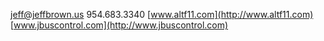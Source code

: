 jeff@jeffbrown.us
954.683.3340
[www.altf11.com](http://www.altf11.com)
[www.jbuscontrol.com](http://www.jbuscontrol.com)